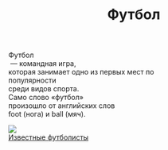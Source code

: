 <html>
    <head>
        <title> </title>
        <link rel="stylesheet" href="style.css"/>
    </head>
    <body>
        <header>
            <h1>Футбол</h1>
        </header>
        <main>
            <p> Футбол <br/> — командная игра, <br/> которая занимает одно из первых мест по <br/>популярности <br/> среди видов спорта. <br/>Само слово «футбол» <br/>произошло от английских слов <br/>foot (нога) и ball (мяч).</p>
            <img src="https://www.mundodeportivo.com/r/GODO/MD/p3/Barca/Imagenes/2015/03/09/20150308-635614253039520741_20150308153117.jpg">
        </main>
        <footer>
            <a href="">Известные футболисты</a> 
        </footer>
    </body>
</html>
